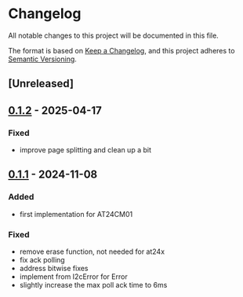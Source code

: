# Changelog

All notable changes to this project will be documented in this file.

The format is based on [Keep a Changelog](https://keepachangelog.com/en/1.0.0/),
and this project adheres to [Semantic Versioning](https://semver.org/spec/v2.0.0.html).

## [Unreleased]

## [0.1.2](https://github.com/ATOVproject/at24cx/compare/v0.1.1...v0.1.2) - 2025-04-17

### Fixed

- improve page splitting and clean up a bit

## [0.1.1](https://github.com/AtoVproject/at24cx/compare/v0.1.0...v0.1.1) - 2024-11-08

### Added

- first implementation for AT24CM01

### Fixed

- remove erase function, not needed for at24x
- fix ack polling
- address bitwise fixes
- implement from I2cError for Error
- slightly increase the max poll ack time to 6ms

